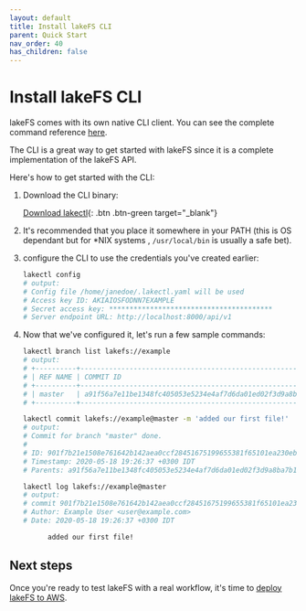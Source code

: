 ```yaml
---
layout: default
title: Install lakeFS CLI
parent: Quick Start
nav_order: 40
has_children: false
---
```


# Install lakeFS CLI

lakeFS comes with its own native CLI client. You can see the complete command reference [here](https://github.com/treeverse/lakeFS/tree/0f1d6df286b834b8debe9e79f8654fbdc7156df8/docs/reference/commands.md).

The CLI is a great way to get started with lakeFS since it is a complete implementation of the lakeFS API.

Here's how to get started with the CLI:

1. Download the CLI binary:

   [Download lakectl](https://github.com/treeverse/lakeFS/tree/0f1d6df286b834b8debe9e79f8654fbdc7156df8/docs/downloads.md){: .btn .btn-green target="\_blank"}

2. It's recommended that you place it somewhere in your PATH \(this is OS dependant but for \*NIX systems , `/usr/local/bin` is usually a safe bet\).
3. configure the CLI to use the credentials you've created earlier:

   ```bash
   lakectl config
   # output:
   # Config file /home/janedoe/.lakectl.yaml will be used
   # Access key ID: AKIAIOSFODNN7EXAMPLE
   # Secret access key: ****************************************
   # Server endpoint URL: http://localhost:8000/api/v1
   ```

4. Now that we've configured it, let's run a few sample commands:

   ```bash
   lakectl branch list lakefs://example
   # output:
   # +----------+------------------------------------------------------------------+
   # | REF NAME | COMMIT ID                                                        |
   # +----------+------------------------------------------------------------------+
   # | master   | a91f56a7e11be1348fc405053e5234e4af7d6da01ed02f3d9a8ba7b1f71499c8 |
   # +----------+------------------------------------------------------------------+

   lakectl commit lakefs://example@master -m 'added our first file!'
   # output:
   # Commit for branch "master" done.
   # 
   # ID: 901f7b21e1508e761642b142aea0ccf28451675199655381f65101ea230ebb87
   # Timestamp: 2020-05-18 19:26:37 +0300 IDT
   # Parents: a91f56a7e11be1348fc405053e5234e4af7d6da01ed02f3d9a8ba7b1f71499c8

   lakectl log lakefs://example@master
   # output:  
   # commit 901f7b21e1508e761642b142aea0ccf28451675199655381f65101ea230ebb87
   # Author: Example User <user@example.com>
   # Date: 2020-05-18 19:26:37 +0300 IDT

         added our first file!
   ```

## Next steps

Once you're ready to test lakeFS with a real workflow, it's time to [deploy lakeFS to AWS](https://github.com/treeverse/lakeFS/tree/0f1d6df286b834b8debe9e79f8654fbdc7156df8/docs/deploying-aws/index.md).

